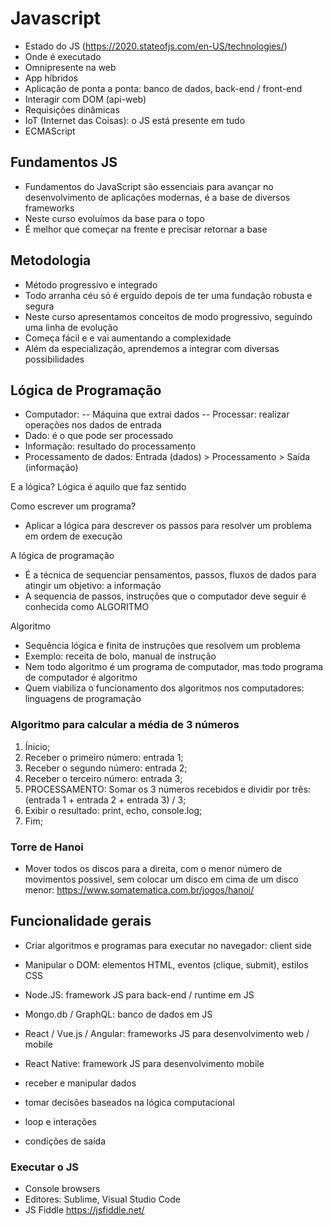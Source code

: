 
# Javascript
- Estado do JS (https://2020.stateofjs.com/en-US/technologies/)
- Onde é executado 
- Omnipresente na web
- App híbridos
- Aplicação de ponta a ponta: banco de dados, back-end / front-end
- Interagir com DOM (api-web)
- Requisições dinâmicas
- IoT (Internet das Coisas): o JS está presente em tudo
- ECMAScript

## Fundamentos JS 
- Fundamentos do JavaScript são essenciais para avançar no desenvolvimento de aplicações modernas, é a base de diversos frameworks
- Neste curso evoluímos da base para o topo
- É melhor que começar na frente e precisar retornar a base 

## Metodologia
- Método progressivo e integrado
- Todo arranha céu só é erguido depois de ter uma fundação robusta e segura
- Neste curso apresentamos conceitos de modo progressivo, seguindo uma linha de evolução
- Começa fácil e e vai aumentando a complexidade
- Além da especialização, aprendemos a integrar com diversas possibilidades

## Lógica de Programação
- Computador:
     -- Máquina que extrai dados
     -- Processar: realizar operações nos dados de entrada
- Dado: é o que pode ser processado
- Informação: resultado do processamento
- Processamento de dados: Entrada (dados) > Processamento > Saída (informação)

E a lógica?
Lógica é aquilo que faz sentido

Como escrever um programa?
- Aplicar a lógica para descrever os passos para resolver um problema em ordem de execução

A lógica de programação
- É a técnica de sequenciar pensamentos, passos, fluxos de dados para atingir um objetivo: a informação
- A sequencia de passos, instruções que o computador deve seguir é conhecida como ALGORITMO

Algoritmo
- Sequência lógica e finita de instruções que resolvem um problema
- Exemplo: receita de bolo, manual de instrução
- Nem todo algoritmo é um programa de computador, mas todo programa de computador é algoritmo
- Quem viabiliza o funcionamento dos algoritmos nos computadores: linguagens de programação

### Algoritmo para calcular a média de 3 números
1. Ínicio;
2. Receber o primeiro número: entrada 1;
3. Receber o segundo número: entrada 2;
4. Receber o terceiro número: entrada 3;
5. PROCESSAMENTO: Somar os 3 números recebidos e dividir por três:  (entrada 1 + entrada 2 + entrada 3) / 3;
6. Exibir o resultado: print, echo, console.log;
7. Fim;

### Torre de Hanoi
- Mover todos os discos para a direita, com o menor número de movimentos possivel, sem colocar um disco em cima de um disco menor: https://www.somatematica.com.br/jogos/hanoi/

## Funcionalidade gerais
- Criar algoritmos e programas para executar no navegador: client side
- Manipular o DOM: elementos HTML, eventos (clique, submit), estilos CSS
- Node.JS: framework JS para back-end / runtime em JS
- Mongo.db / GraphQL: banco de dados em JS
- React / Vue.js / Angular: frameworks JS para desenvolvimento web / mobile
- React Native: framework JS para desenvolvimento mobile

- receber e manipular dados
- tomar decisões baseados na lógica computacional
- loop e interações 
- condições de saída

### Executar o JS
- Console browsers 
- Editores: Sublime, Visual Studio Code
- JS Fiddle https://jsfiddle.net/

